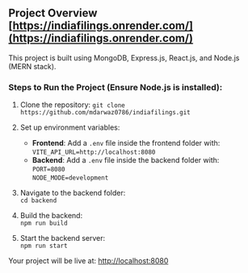 ## Project Overview [https://indiafilings.onrender.com/](https://indiafilings.onrender.com/)

This project is built using MongoDB, Express.js, React.js, and Node.js (MERN stack).

### Steps to Run the Project (Ensure Node.js is installed):

1. Clone the repository:
   `git clone https://github.com/mdarwaz0786/indiafilings.git`

2. Set up environment variables:
   - **Frontend**: Add a `.env` file inside the frontend folder with:  
     `VITE_API_URL=http://localhost:8080`
   - **Backend**: Add a `.env` file inside the backend folder with:  
     `PORT=8080`  
     `NODE_MODE=development`

3. Navigate to the backend folder:  
   `cd backend`

4. Build the backend:  
   `npm run build`

5. Start the backend server:  
   `npm run start`

Your project will be live at: [http://localhost:8080](http://localhost:8080)
